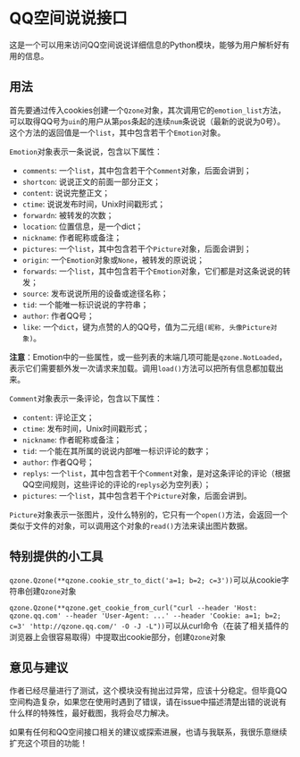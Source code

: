 # QQ空间说说接口

这是一个可以用来访问QQ空间说说详细信息的Python模块，能够为用户解析好有用的信息。

## 用法

首先要通过传入cookies创建一个`Qzone`对象，其次调用它的`emotion_list`方法，可以取得QQ号为`uin`的用户从第`pos`条起的连续`num`条说说（最新的说说为0号）。这个方法的返回值是一个`list`，其中包含若干个`Emotion`对象。

`Emotion`对象表示一条说说，包含以下属性：

- `comments`: 一个`list`，其中包含若干个`Comment`对象，后面会讲到；
- `shortcon`: 说说正文的前面一部分正文；
- `content`: 说说完整正文；
- `ctime`: 说说发布时间，Unix时间戳形式；
- `forwardn`: 被转发的次数；
- `location`: 位置信息，是一个dict；
- `nickname`: 作者昵称或备注；
- `pictures`: 一个`list`，其中包含若干个`Picture`对象，后面会讲到；
- `origin`: 一个`Emotion`对象或`None`，被转发的原说说；
- `forwards`: 一个`list`，其中包含若干个`Emotion`对象，它们都是对这条说说的转发；
- `source`: 发布说说所用的设备或途径名称；
- `tid`: 一个能唯一标识说说的字符串；
- `author`: 作者QQ号；
- `like`: 一个`dict`，键为点赞的人的QQ号，值为二元组`(昵称, 头像Picture对象)`。

**注意**：Emotion中的一些属性，或一些列表的末端几项可能是`qzone.NotLoaded`，表示它们需要额外发一次请求来加载。调用`load()`方法可以把所有信息都加载出来。

`Comment`对象表示一条评论，包含以下属性：

- `content`: 评论正文；
- `ctime`: 发布时间，Unix时间戳形式；
- `nickname`: 作者昵称或备注；
- `tid`: 一个能在其所属的说说内部唯一标识评论的数字；
- `author`: 作者QQ号；
- `replys`: 一个`list`，其中包含若干个`Comment`对象，是对这条评论的评论（根据QQ空间规则，这些评论的评论的`replys`必为空列表）；
- `pictures`: 一个`list`，其中包含若干个`Picture`对象，后面会讲到。

`Picture`对象表示一张图片，没什么特别的，它只有一个`open()`方法，会返回一个类似于文件的对象，可以调用这个对象的`read()`方法来读出图片数据。

## 特别提供的小工具

`qzone.Qzone(**qzone.cookie_str_to_dict('a=1; b=2; c=3'))`可以从cookie字符串创建`Qzone`对象

`qzone.Qzone(**qzone.get_cookie_from_curl("curl --header 'Host: qzone.qq.com' --header 'User-Agent: ...' --header 'Cookie: a=1; b=2; c=3' 'http://qzone.qq.com/' -O -J -L"))`可以从curl命令（在装了相关插件的浏览器上会很容易取得）中提取出cookie部分，创建`Qzone`对象

## 意见与建议

作者已经尽量进行了测试，这个模块没有抛出过异常，应该十分稳定。但毕竟QQ空间构造复杂，如果您在使用时遇到了错误，请在issue中描述清楚出错的说说有什么样的特殊性，最好截图，我将会尽力解决。

如果有任何和QQ空间接口相关的建议或探索进展，也请与我联系，我很乐意继续扩充这个项目的功能！
